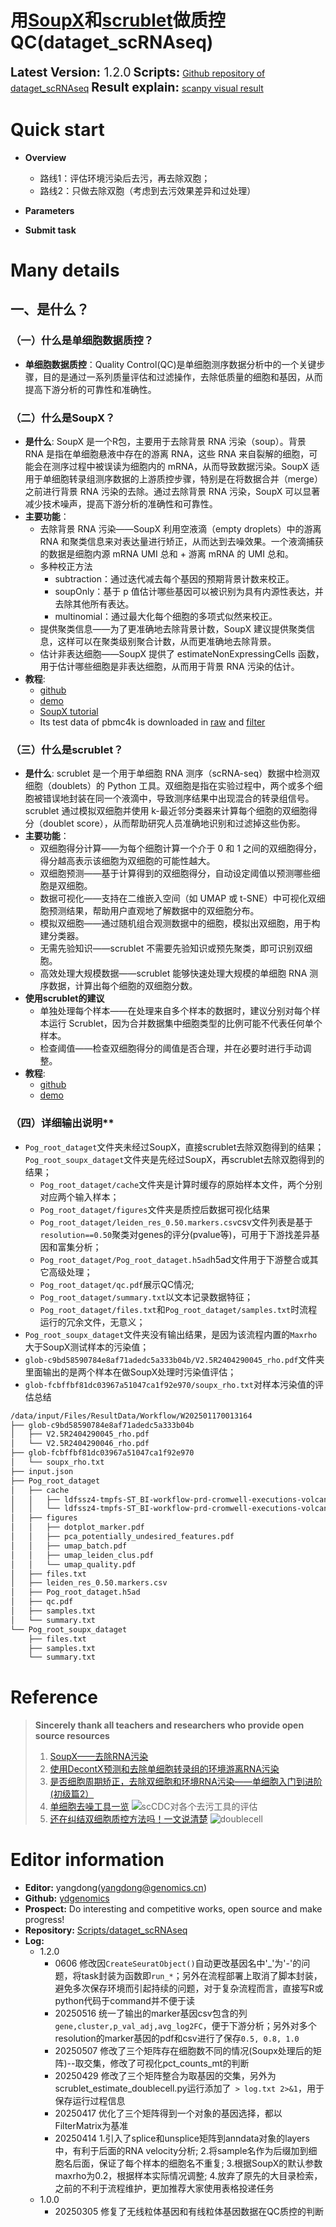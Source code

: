 # 用[SoupX](https://github.com/constantAmateur/SoupX)和[scrublet](https://github.com/swolock/scrublet)做质控QC(dataget_scRNAseq)
<span style="font-size: 1.4em;">**Latest Version:** 1.2.0</span>
<span style="font-size: 1.4em;">**Scripts:**</span>
[Github repository of dataget_scRNAseq](https://github.com/ydgenomics/Scripts/tree/main/dataget_scRNAseq)
<span style="font-size: 1.4em;">**Result explain:**</span>
[scanpy visual result](https://mp.weixin.qq.com/s/xsxtCRFCi-y_3unfOkT-kQ)

# Quick start
  - **Overview**
    - 路线1：评估环境污染后去污，再去除双胞；
    - 路线2：只做去除双胞（考虑到去污效果差异和过处理）
  - **Parameters**

  - **Submit task**


# Many details
## 一、是什么？
### （一）什么是单细胞数据质控？
  - **单细胞数据质控**：Quality Control(QC)是单细胞测序数据分析中的一个关键步骤，目的是通过一系列质量评估和过滤操作，去除低质量的细胞和基因，从而提高下游分析的可靠性和准确性。

### （二）什么是SoupX？
  - **是什么**: SoupX 是一个R包，主要用于去除背景 RNA 污染（soup）。背景 RNA 是指在单细胞悬液中存在的游离 RNA，这些 RNA 来自裂解的细胞，可能会在测序过程中被误读为细胞内的 mRNA，从而导致数据污染。SoupX 适用于单细胞转录组测序数据的上游质控步骤，特别是在将数据合并（merge）之前进行背景 RNA 污染的去除。通过去除背景 RNA 污染，SoupX 可以显著减少技术噪声，提高下游分析的准确性和可靠性。
  - **主要功能**：
    - 去除背景 RNA 污染——SoupX 利用空液滴（empty droplets）中的游离 RNA 和聚类信息来对表达量进行矫正，从而达到去噪效果。一个液滴捕获的数据是细胞内源 mRNA UMI 总和 + 游离 mRNA 的 UMI 总和。
    - 多种校正方法
      - subtraction：通过迭代减去每个基因的预期背景计数来校正。
      - soupOnly：基于 p 值估计哪些基因可以被识别为具有内源性表达，并去除其他所有表达。
      - multinomial：通过最大化每个细胞的多项式似然来校正。
    - 提供聚类信息——为了更准确地去除背景计数，SoupX 建议提供聚类信息，这样可以在聚类级别聚合计数，从而更准确地去除背景。
    - 估计非表达细胞——SoupX 提供了 estimateNonExpressingCells 函数，用于估计哪些细胞是非表达细胞，从而用于背景 RNA 污染的估计。
  - **教程**: 
    - [github](https://github.com/constantAmateur/SoupX)
    - [demo](https://cran.r-project.org/web/packages/SoupX/vignettes/pbmcTutorial.html)
    - [SoupX tutorial](https://rawcdn.githack.com/constantAmateur/SoupX/204b602418df12e9fdb4b68775a8b486c6504fe4/inst/doc/pbmcTutorial.html)
    - Its test data of pbmc4k is downloaded in [raw](dataget_scRNAseq/data/soupx/pbmc4k_raw_gene_bc_matrices) and [filter](dataget_scRNAseq/data/soupx/pbmc4k_filtered_gene_bc_matrices)

### （三）什么是scrublet？
  - **是什么**: scrublet 是一个用于单细胞 RNA 测序（scRNA-seq）数据中检测双细胞（doublets）的 Python 工具。双细胞是指在实验过程中，两个或多个细胞被错误地封装在同一个液滴中，导致测序结果中出现混合的转录组信号。scrublet 通过模拟双细胞并使用 k-最近邻分类器来计算每个细胞的双细胞得分（doublet score），从而帮助研究人员准确地识别和过滤掉这些伪影。
  - **主要功能**：
    - 双细胞得分计算——为每个细胞计算一个介于 0 和 1 之间的双细胞得分，得分越高表示该细胞为双细胞的可能性越大。
    - 双细胞预测——基于计算得到的双细胞得分，自动设定阈值以预测哪些细胞是双细胞。
    - 数据可视化——支持在二维嵌入空间（如 UMAP 或 t-SNE）中可视化双细胞预测结果，帮助用户直观地了解数据中的双细胞分布。
    - 模拟双细胞——通过随机组合观测数据中的细胞，模拟出双细胞，用于构建分类器。
    - 无需先验知识——scrublet 不需要先验知识或预先聚类，即可识别双细胞。
    - 高效处理大规模数据——scrublet 能够快速处理大规模的单细胞 RNA 测序数据，计算出每个细胞的双细胞分数。
  - **使用scrublet的建议**
    - 单独处理每个样本——在处理来自多个样本的数据时，建议分别对每个样本运行 Scrublet，因为合并数据集中细胞类型的比例可能不代表任何单个样本。
    - 检查阈值——检查双细胞得分的阈值是否合理，并在必要时进行手动调整。
  - **教程**: 
    - [github](https://github.com/swolock/scrublet)
    - [demo](https://github.com/swolock/scrublet/blob/master/examples)

### （四）详细输出说明**
  - `Pog_root_dataget`文件夹未经过SoupX，直接scrublet去除双胞得到的结果；`Pog_root_soupx_dataget`文件夹是先经过SoupX，再scrublet去除双胞得到的结果；
    - `Pog_root_dataget/cache`文件夹是计算时缓存的原始样本文件，两个分别对应两个输入样本；
    - `Pog_root_dataget/figures`文件夹是质控后数据可视化结果
    - `Pog_root_dataget/leiden_res_0.50.markers.csv`csv文件列表是基于`resolution==0.50`聚类对genes的评分(pvalue等)，可用于下游找差异基因和富集分析；
    - `Pog_root_dataget/Pog_root_dataget.h5ad`h5ad文件用于下游整合或其它高级处理；
    - `Pog_root_dataget/qc.pdf`展示QC情况;
    - `Pog_root_dataget/summary.txt`以文本记录数据特征；
    - `Pog_root_dataget/files.txt`和`Pog_root_dataget/samples.txt`时流程运行的冗余文件，无意义；
  - `Pog_root_soupx_dataget`文件夹没有输出结果，是因为该流程内置的`Maxrho`大于SoupX测试样本的污染值；
  - `glob-c9bd58590784e8af71adedc5a333b04b/V2.5R2404290045_rho.pdf`文件夹里面输出的是两个样本在做SoupX处理时污染值评估；
  - `glob-fcbffbf81dc03967a51047ca1f92e970/soupx_rho.txt`对样本污染值的评估总结

```bash
/data/input/Files/ResultData/Workflow/W202501170013164
├── glob-c9bd58590784e8af71adedc5a333b04b
│   ├── V2.5R2404290045_rho.pdf
│   └── V2.5R2404290046_rho.pdf
├── glob-fcbffbf81dc03967a51047ca1f92e970
│   └── soupx_rho.txt
├── input.json
├── Pog_root_dataget
│   ├── cache
│   │   ├── ldfssz4-tmpfs-ST_BI-workflow-prd-cromwell-executions-volcano-dataget_scRNAseq-2f453c52-9ed0-4661-b7b6-77915c886443-call-scrublet-execution-Pog_root_dataget-V2.5R2404290045-matrix.h5ad
│   │   └── ldfssz4-tmpfs-ST_BI-workflow-prd-cromwell-executions-volcano-dataget_scRNAseq-2f453c52-9ed0-4661-b7b6-77915c886443-call-scrublet-execution-Pog_root_dataget-V2.5R2404290046-matrix.h5ad
│   ├── figures
│   │   ├── dotplot_marker.pdf
│   │   ├── pca_potentially_undesired_features.pdf
│   │   ├── umap_batch.pdf
│   │   ├── umap_leiden_clus.pdf
│   │   └── umap_quality.pdf
│   ├── files.txt
│   ├── leiden_res_0.50.markers.csv
│   ├── Pog_root_dataget.h5ad
│   ├── qc.pdf
│   ├── samples.txt
│   └── summary.txt
└── Pog_root_soupx_dataget
    ├── files.txt
    ├── samples.txt
    └── summary.txt
```

# Reference 
> **Sincerely thank all teachers and researchers who provide open source resources**
> 1. [SoupX——去除RNA污染](https://mp.weixin.qq.com/s/7g9Zo6IPqTafSjKCeAFNIQ)
> 2. [使用DecontX预测和去除单细胞转录组的环境游离RNA污染](https://mp.weixin.qq.com/s/ndt9Fsgg5dNxIOh9m7j9Bw)
> 3. [是否细胞周期矫正，去除双细胞和环境RNA污染——单细胞入门到进阶(初级篇2）](https://mp.weixin.qq.com/s/HgTVwfDfE4lzBXJKihlknA)
> 4. [单细胞去噪工具一览](https://mp.weixin.qq.com/s/78RC4qH_Kw_eb-rql_QGjg)
![scCDC对各个去污工具的评估](../png/scCDC_ability.png)
> 5. [还在纠结双细胞质控方法吗！一文说清楚](https://mp.weixin.qq.com/s/64hB2cj-NwojuZbdiyEGzg)
![doublecell](../png/doublecell_ability.png)

# Editor information
  - **Editor:** yangdong(yangdong@genomics.cn)
  - **Github:** [ydgenomics](https://github.com/ydgenomics)
  - **Prospect:** Do interesting and competitive works, open source and make progress!
  - **Repository:** [Scripts/dataget_scRNAseq](https://github.com/ydgenomics/Scripts/tree/main/dataget_scRNAseq)
  - **Log:**
    - 1.2.0
      - 0606 修改因`CreateSeuratObject()`自动更改基因名中'_'为'-'的问题，将task封装为函数即`run_*`；另外在流程部署上取消了脚本封装，避免多次保存环境而引起持续的问题，对于复杂流程而言，直接写R或python代码于command并不便于读
      - 20250516 统一了输出的marker基因csv包含的列`gene,cluster,p_val_adj,avg_log2FC`，便于下游分析；另外对多个resolution的marker基因的pdf和csv进行了保存`0.5, 0.8, 1.0`
      - 20250507 修改了三个矩阵存在细胞数不同的情况(Soupx处理后的矩阵)--取交集，修改了可视化pct_counts_mt的判断
      - 20250429 修改了三个矩阵整合为取基因的交集，另外为scrublet_estimate_doublecell.py运行添加了` > log.txt 2>&1`，用于保存运行过程信息
      - 20250417 优化了三个矩阵得到一个对象的基因选择，都以FilterMatrix为基准
      - 20250414 1.引入了splice和unsplice矩阵到anndata对象的layers中，有利于后面的RNA velocity分析; 2.将sample名作为后缀加到细胞名后面，保证了每个样本的细胞名不重复; 3.根据SoupX的默认参数maxrho为0.2，根据样本实际情况调整; 4.放弃了原先的大目录检索，之前的不利于流程维护，更加推荐大家使用表格投递任务
    - 1.0.0
      - 20250305 修复了无线粒体基因和有线粒体基因数据在QC质控的判断
